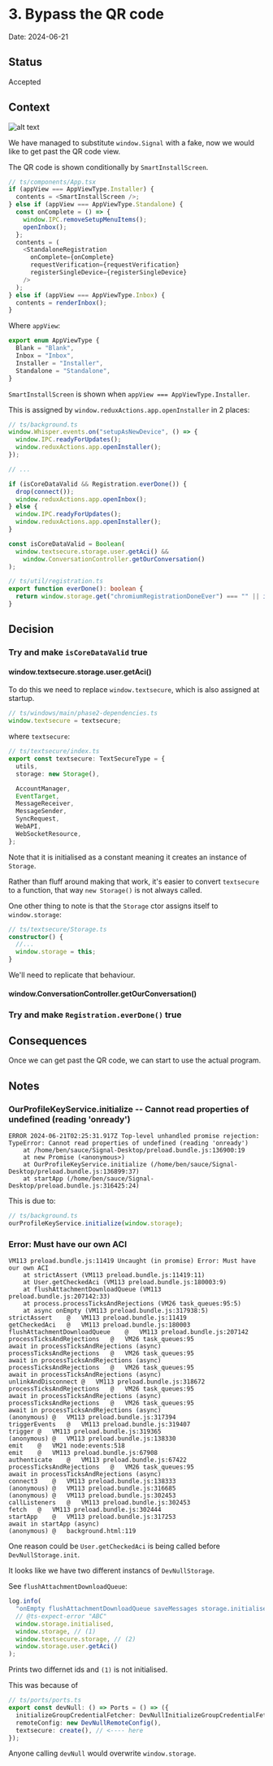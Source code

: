 # 3. Bypass the QR code

Date: 2024-06-21

## Status

Accepted

## Context

![alt text](assets/0003-bypass-the-qr-code.md-image.png)

We have managed to substitute `window.Signal` with a fake, now we would like to get past the QR code view.

The QR code is shown conditionally by `SmartInstallScreen`.

```ts
// ts/components/App.tsx
if (appView === AppViewType.Installer) {
  contents = <SmartInstallScreen />;
} else if (appView === AppViewType.Standalone) {
  const onComplete = () => {
    window.IPC.removeSetupMenuItems();
    openInbox();
  };
  contents = (
    <StandaloneRegistration
      onComplete={onComplete}
      requestVerification={requestVerification}
      registerSingleDevice={registerSingleDevice}
    />
  );
} else if (appView === AppViewType.Inbox) {
  contents = renderInbox();
}
```

Where `appView`:

```ts
export enum AppViewType {
  Blank = "Blank",
  Inbox = "Inbox",
  Installer = "Installer",
  Standalone = "Standalone",
}
```

`SmartInstallScreen` is shown when `appView === AppViewType.Installer`.

This is assigned by `window.reduxActions.app.openInstaller` in 2 places:

```ts
// ts/background.ts
window.Whisper.events.on("setupAsNewDevice", () => {
  window.IPC.readyForUpdates();
  window.reduxActions.app.openInstaller();
});

// ...

if (isCoreDataValid && Registration.everDone()) {
  drop(connect());
  window.reduxActions.app.openInbox();
} else {
  window.IPC.readyForUpdates();
  window.reduxActions.app.openInstaller();
}

const isCoreDataValid = Boolean(
  window.textsecure.storage.user.getAci() &&
    window.ConversationController.getOurConversation()
);
```

```ts
// ts/util/registration.ts
export function everDone(): boolean {
  return window.storage.get("chromiumRegistrationDoneEver") === "" || isDone();
}
```

## Decision

### Try and make `isCoreDataValid` true

#### window.textsecure.storage.user.getAci()

To do this we need to replace `window.textsecure`, which is also assigned at startup.

```ts
// ts/windows/main/phase2-dependencies.ts
window.textsecure = textsecure;
```

where `textsecure`:

```ts
// ts/textsecure/index.ts
export const textsecure: TextSecureType = {
  utils,
  storage: new Storage(),

  AccountManager,
  EventTarget,
  MessageReceiver,
  MessageSender,
  SyncRequest,
  WebAPI,
  WebSocketResource,
};
```

Note that it is initialised as a constant meaning it creates an instance of `Storage`.

Rather than fluff around making that work, it's easier to convert `textsecure` to a function, that way `new Storage()` is not always called.

One other thing to note is that the `Storage` ctor assigns itself to `window.storage`:

```ts
// ts/textsecure/Storage.ts
constructor() {
  //...
  window.storage = this;
}
```

We'll need to replicate that behaviour.

#### window.ConversationController.getOurConversation()

### Try and make `Registration.everDone()` true

## Consequences

Once we can get past the QR code, we can start to use the actual program.

## Notes

### OurProfileKeyService.initialize -- Cannot read properties of undefined (reading 'onready')

```
ERROR 2024-06-21T02:25:31.917Z Top-level unhandled promise rejection: TypeError: Cannot read properties of undefined (reading 'onready')
    at /home/ben/sauce/Signal-Desktop/preload.bundle.js:136900:19
    at new Promise (<anonymous>)
    at OurProfileKeyService.initialize (/home/ben/sauce/Signal-Desktop/preload.bundle.js:136899:37)
    at startApp (/home/ben/sauce/Signal-Desktop/preload.bundle.js:316425:24)
```

This is due to:

```ts
// ts/background.ts
ourProfileKeyService.initialize(window.storage);
```

### Error: Must have our own ACI

```shell
VM113 preload.bundle.js:11419 Uncaught (in promise) Error: Must have our own ACI
    at strictAssert (VM113 preload.bundle.js:11419:11)
    at User.getCheckedAci (VM113 preload.bundle.js:180003:9)
    at flushAttachmentDownloadQueue (VM113 preload.bundle.js:207142:33)
    at process.processTicksAndRejections (VM26 task_queues:95:5)
    at async onEmpty (VM113 preload.bundle.js:317938:5)
strictAssert	@	VM113 preload.bundle.js:11419
getCheckedAci	@	VM113 preload.bundle.js:180003
flushAttachmentDownloadQueue	@	VM113 preload.bundle.js:207142
processTicksAndRejections	@	VM26 task_queues:95
await in processTicksAndRejections (async)
processTicksAndRejections	@	VM26 task_queues:95
await in processTicksAndRejections (async)
processTicksAndRejections	@	VM26 task_queues:95
await in processTicksAndRejections (async)
unlinkAndDisconnect	@	VM113 preload.bundle.js:318672
processTicksAndRejections	@	VM26 task_queues:95
await in processTicksAndRejections (async)
processTicksAndRejections	@	VM26 task_queues:95
await in processTicksAndRejections (async)
(anonymous)	@	VM113 preload.bundle.js:317394
triggerEvents	@	VM113 preload.bundle.js:319407
trigger	@	VM113 preload.bundle.js:319365
(anonymous)	@	VM113 preload.bundle.js:138330
emit	@	VM21 node:events:518
emit	@	VM113 preload.bundle.js:67908
authenticate	@	VM113 preload.bundle.js:67422
processTicksAndRejections	@	VM26 task_queues:95
await in processTicksAndRejections (async)
connect3	@	VM113 preload.bundle.js:138333
(anonymous)	@	VM113 preload.bundle.js:316685
(anonymous)	@	VM113 preload.bundle.js:302453
callListeners	@	VM113 preload.bundle.js:302453
fetch	@	VM113 preload.bundle.js:302444
startApp	@	VM113 preload.bundle.js:317253
await in startApp (async)
(anonymous)	@	background.html:119
```

One reason could be `User.getCheckedAci` is being called before `DevNullStorage.init`.

It looks like we have two different instancs of `DevNullStorage`.

See `flushAttachmentDownloadQueue`:

```ts
log.info(
  "onEmpty flushAttachmentDownloadQueue saveMessages storage.initialised",
  // @ts-expect-error "ABC"
  window.storage.initialised,
  window.storage, // (1)
  window.textsecure.storage, // (2)
  window.storage.user.getAci()
);
```

Prints two differnet ids and `(1)` is not initialised.

This was because of

```ts
// ts/ports/ports.ts
export const devNull: () => Ports = () => ({
  initializeGroupCredentialFetcher: DevNullInitializeGroupCredentialFetcher,
  remoteConfig: new DevNullRemoteConfig(),
  textsecure: create(), // <---- here
});
```

Anyone calling `devNull` would overwrite `window.storage`.
